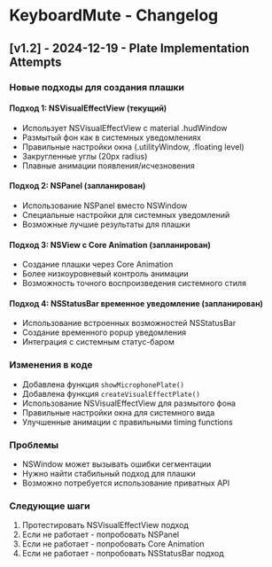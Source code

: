 # KeyboardMute - Changelog

## [v1.2] - 2024-12-19 - Plate Implementation Attempts

### Новые подходы для создания плашки

#### Подход 1: NSVisualEffectView (текущий)
- Использует NSVisualEffectView с material .hudWindow
- Размытый фон как в системных уведомлениях
- Правильные настройки окна (.utilityWindow, .floating level)
- Закругленные углы (20px radius)
- Плавные анимации появления/исчезновения

#### Подход 2: NSPanel (запланирован)
- Использование NSPanel вместо NSWindow
- Специальные настройки для системных уведомлений
- Возможные лучшие результаты для плашки

#### Подход 3: NSView с Core Animation (запланирован)
- Создание плашки через Core Animation
- Более низкоуровневый контроль анимации
- Возможность точного воспроизведения системного стиля

#### Подход 4: NSStatusBar временное уведомление (запланирован)
- Использование встроенных возможностей NSStatusBar
- Создание временного popup уведомления
- Интеграция с системным статус-баром

### Изменения в коде
- Добавлена функция `showMicrophonePlate()`
- Добавлена функция `createVisualEffectPlate()`
- Использование NSVisualEffectView для размытого фона
- Правильные настройки окна для системного вида
- Улучшенные анимации с правильными timing functions

### Проблемы
- NSWindow может вызывать ошибки сегментации
- Нужно найти стабильный подход для плашки
- Возможно потребуется использование приватных API

### Следующие шаги
1. Протестировать NSVisualEffectView подход
2. Если не работает - попробовать NSPanel
3. Если не работает - попробовать Core Animation
4. Если не работает - попробовать NSStatusBar подход
